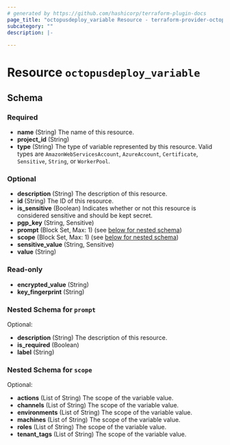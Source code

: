 ```yaml
---
# generated by https://github.com/hashicorp/terraform-plugin-docs
page_title: "octopusdeploy_variable Resource - terraform-provider-octopusdeploy"
subcategory: ""
description: |-
  
---
```


# Resource `octopusdeploy_variable`





<!-- schema generated by tfplugindocs -->
## Schema

### Required

- **name** (String) The name of this resource.
- **project_id** (String)
- **type** (String) The type of variable represented by this resource. Valid types are `AmazonWebServicesAccount`, `AzureAccount`, `Certificate`, `Sensitive`, `String`, or `WorkerPool`.

### Optional

- **description** (String) The description of this resource.
- **id** (String) The ID of this resource.
- **is_sensitive** (Boolean) Indicates whether or not this resource is considered sensitive and should be kept secret.
- **pgp_key** (String, Sensitive)
- **prompt** (Block Set, Max: 1) (see [below for nested schema](#nestedblock--prompt))
- **scope** (Block Set, Max: 1) (see [below for nested schema](#nestedblock--scope))
- **sensitive_value** (String, Sensitive)
- **value** (String)

### Read-only

- **encrypted_value** (String)
- **key_fingerprint** (String)

<a id="nestedblock--prompt"></a>
### Nested Schema for `prompt`

Optional:

- **description** (String) The description of this resource.
- **is_required** (Boolean)
- **label** (String)


<a id="nestedblock--scope"></a>
### Nested Schema for `scope`

Optional:

- **actions** (List of String) The scope of the variable value.
- **channels** (List of String) The scope of the variable value.
- **environments** (List of String) The scope of the variable value.
- **machines** (List of String) The scope of the variable value.
- **roles** (List of String) The scope of the variable value.
- **tenant_tags** (List of String) The scope of the variable value.


